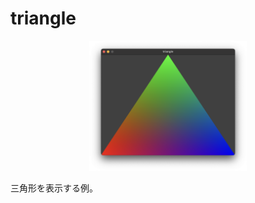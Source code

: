 # triangle

<div align="center">
	<img src="./screenshot.png" style="width: 50%; height: 50%;"></img>
</div>

三角形を表示する例。
